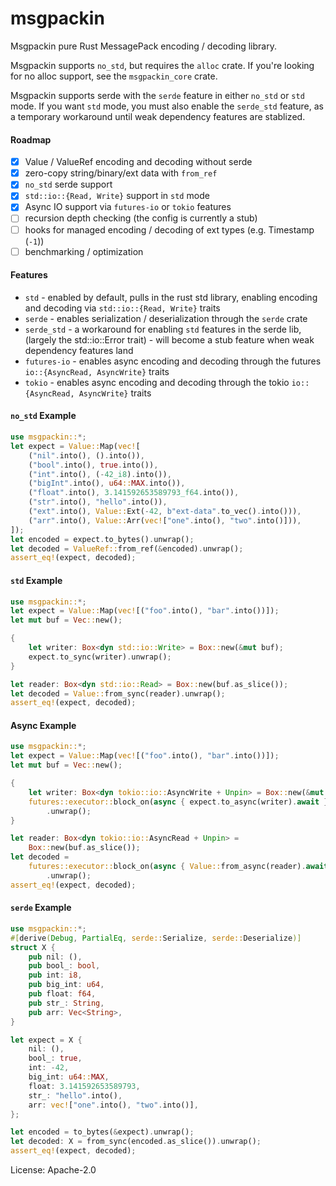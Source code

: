 # msgpackin

Msgpackin pure Rust MessagePack encoding / decoding library.

Msgpackin supports `no_std`, but requires the `alloc` crate.
If you're looking for no alloc support, see the `msgpackin_core` crate.

Msgpackin supports serde with the `serde` feature in either `no_std`
or `std` mode. If you want `std` mode, you must also enable the
`serde_std` feature, as a temporary workaround until weak dependency
features are stablized.

#### Roadmap

- [x] Value / ValueRef encoding and decoding without serde
- [x] zero-copy string/binary/ext data with `from_ref`
- [x] `no_std` serde support
- [x] `std::io::{Read, Write}` support in `std` mode
- [x] Async IO support via `futures-io` or `tokio` features
- [ ] recursion depth checking (the config is currently a stub)
- [ ] hooks for managed encoding / decoding of ext types
      (e.g. Timestamp (`-1`))
- [ ] benchmarking / optimization

#### Features

- `std` - enabled by default, pulls in the rust std library, enabling
          encoding and decoding via `std::io::{Read, Write}` traits
- `serde` - enables serialization / deserialization through the `serde`
            crate
- `serde_std` - a workaround for enabling `std` features in the serde lib,
                (largely the std::io::Error trait) - will become a stub
                feature when weak dependency features land
- `futures-io` - enables async encoding and decoding through the futures
                 `io::{AsyncRead, AsyncWrite}` traits
- `tokio` - enables async encoding and decoding through the tokio
            `io::{AsyncRead, AsyncWrite}` traits

#### `no_std` Example

```rust
use msgpackin::*;
let expect = Value::Map(vec![
    ("nil".into(), ().into()),
    ("bool".into(), true.into()),
    ("int".into(), (-42_i8).into()),
    ("bigInt".into(), u64::MAX.into()),
    ("float".into(), 3.141592653589793_f64.into()),
    ("str".into(), "hello".into()),
    ("ext".into(), Value::Ext(-42, b"ext-data".to_vec().into())),
    ("arr".into(), Value::Arr(vec!["one".into(), "two".into()])),
]);
let encoded = expect.to_bytes().unwrap();
let decoded = ValueRef::from_ref(&encoded).unwrap();
assert_eq!(expect, decoded);
```

#### `std` Example

```rust
use msgpackin::*;
let expect = Value::Map(vec![("foo".into(), "bar".into())]);
let mut buf = Vec::new();

{
    let writer: Box<dyn std::io::Write> = Box::new(&mut buf);
    expect.to_sync(writer).unwrap();
}

let reader: Box<dyn std::io::Read> = Box::new(buf.as_slice());
let decoded = Value::from_sync(reader).unwrap();
assert_eq!(expect, decoded);
```

#### Async Example

```rust
use msgpackin::*;
let expect = Value::Map(vec![("foo".into(), "bar".into())]);
let mut buf = Vec::new();

{
    let writer: Box<dyn tokio::io::AsyncWrite + Unpin> = Box::new(&mut buf);
    futures::executor::block_on(async { expect.to_async(writer).await })
        .unwrap();
}

let reader: Box<dyn tokio::io::AsyncRead + Unpin> =
    Box::new(buf.as_slice());
let decoded =
    futures::executor::block_on(async { Value::from_async(reader).await })
        .unwrap();
assert_eq!(expect, decoded);
```

#### `serde` Example

```rust
use msgpackin::*;
#[derive(Debug, PartialEq, serde::Serialize, serde::Deserialize)]
struct X {
    pub nil: (),
    pub bool_: bool,
    pub int: i8,
    pub big_int: u64,
    pub float: f64,
    pub str_: String,
    pub arr: Vec<String>,
}

let expect = X {
    nil: (),
    bool_: true,
    int: -42,
    big_int: u64::MAX,
    float: 3.141592653589793,
    str_: "hello".into(),
    arr: vec!["one".into(), "two".into()],
};

let encoded = to_bytes(&expect).unwrap();
let decoded: X = from_sync(encoded.as_slice()).unwrap();
assert_eq!(expect, decoded);
```

License: Apache-2.0

